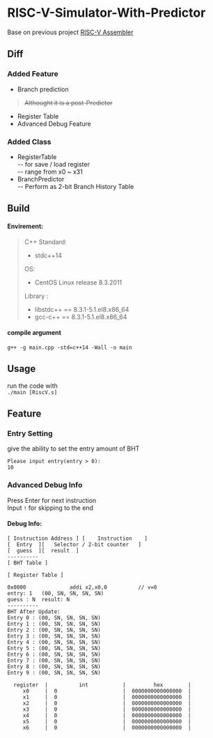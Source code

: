 # RISC-V-Simulator-With-Predictor

Base on previous project [RISC-V Assembler](https://github.com/Anderwei/RISC-V-Assembler)  

## Diff
### Added Feature
* Branch prediction  
> ~~Althought it is a post-Predictor~~  
* Register Table
* Advanced Debug Feature
### Added Class
* RegisterTable  
-- for save / load register  
-- range from x0 ~ x31
* BranchPredictor  
-- Perform as 2-bit Branch History Table  

## Build

#### Envirement:
> C++ Standard:
> * stdc++14
>
> OS:
> * CentOS Linux release 8.3.2011  
>
> Library : 
> * libstdc++ == 8.3.1-5.1.el8.x86_64  
> * gcc-c++ == 8.3.1-5.1.el8.x86_64  

#### compile argument
` g++ -g main.cpp -std=c++14 -Wall -o main `

## Usage
run the code with  
`./main [RiscV.s]`

## Feature

### Entry Setting
give the ability to set the entry amount of BHT
```
Please input entry(entry > 0):
10
```

### Advanced Debug Info

Press Enter for next instruction  
Input `!` for skipping to the end  
  
#### Debug Info:
```
[ Instruction Address ] [    Instruction    ]  
[  Entry  ][   Selector / 2-bit counter   ]  
[  guess  ][  result  ]  
----------  
[ BHT Table ]
  
[ Register Table ]
```
```
0x0000              addi x2,x0,0          // v=0
entry: 1   (00, SN, SN, SN, SN)
guess : N  result: N
----------
BHT After Update:
Entry 0 : (00, SN, SN, SN, SN)
Entry 1 : (00, SN, SN, SN, SN)
Entry 2 : (00, SN, SN, SN, SN)
Entry 3 : (00, SN, SN, SN, SN)
Entry 4 : (00, SN, SN, SN, SN)
Entry 5 : (00, SN, SN, SN, SN)
Entry 6 : (00, SN, SN, SN, SN)
Entry 7 : (00, SN, SN, SN, SN)
Entry 8 : (00, SN, SN, SN, SN)
Entry 9 : (00, SN, SN, SN, SN)

  register  |          int           |         hex        |
     x0     |  0                     |  0000000000000000  |
     x1     |  0                     |  0000000000000000  |
     x2     |  0                     |  0000000000000000  |
     x3     |  0                     |  0000000000000000  |
     x4     |  0                     |  0000000000000000  |
     x5     |  0                     |  0000000000000000  |
     x6     |  0                     |  0000000000000000  |
```


